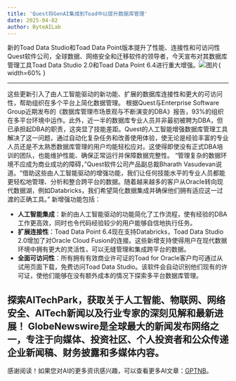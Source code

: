 ```yaml
---
title: 'Quest将GenAI集成到Toad中以提升数据库管理'
date: 2025-04-02
author: ByteAILab
---
```


新的Toad Data Studio和Toad Data Point版本提升了性能、连接性和可访问性
Quest软件公司，全球数据、网络安全和迁移软件的领导者，今天宣布对其数据库管理工具Toad Data Studio 2.0和Toad Data Point 6.4进行重大增强。![图片](https://ai-techpark.com/wp-content/uploads/Quest-Integrates.jpg){ width=60% }

---
这些更新引入了由人工智能驱动的新功能、扩展的数据库连接性和更大的可访问性，帮助组织在多个平台上简化数据管理。
根据Quest与Enterprise Software Group近期发布的《数据库管理市场景观与不断演变的DBA》报告，93%的组织在多平台环境中运作。此外，近一半的数据库专业人员并非最初被聘为DBA，但已承担起DBA的职责，这突显了技能差距。Quest的人工智能增强数据库管理工具解决了这一问题，通过自动化复杂任务和改善使用体验，使无论是经验丰富的专业人员还是不太熟悉数据库管理的用户均能轻松应对。这使得即使没有正式DBA培训的团队，也能维护性能、确保正常运行并保障数据完整性。
“管理复杂的数据环境不应成为商业成功的障碍，”Quest软件公司产品副总裁Bharath Vasudevan说道。“借助这些由人工智能驱动的增强功能，我们让任何技能水平的专业人员都能更轻松地管理、分析和整合跨平台的数据。随着越来越多的客户从Oracle转向现代数据湖，例如Databricks，我们希望简化数据集成并确保他们拥有适应这一过渡的正确工具。”
新增强功能包括：

- **人工智能集成**：新的由人工智能驱动的功能简化了工作流程，使有经验的DBA工作更高效，同时也令代码经验较少的用户能够自信地执行任务。
- **扩展连接性**：Toad Data Point 6.4现在支持Databricks，Toad Data Studio 2.0增加了对Oracle Cloud Fusion的连接。这些新增支持使得用户在现代数据环境中拥有更大的灵活性，可以无缝管理和集成跨平台的数据。
- **全面可访问性**：所有拥有有效商业许可证的Toad for Oracle客户均可通过从试用页面下载，免费访问Toad Data Studio。该软件会自动识别他们现有的许可证，使他们能够在没有额外成本的情况下探索多平台数据库管理。

探索AITechPark，获取关于人工智能、物联网、网络安全、AITech新闻以及行业专家的深刻见解和最新进展！
GlobeNewswire是全球最大的新闻发布网络之一，专注于向媒体、投资社区、个人投资者和公众传递企业新闻稿、财务披露和多媒体内容。
---
感谢阅读！如果您对AI的更多资讯感兴趣，可以查看更多AI文章：[GPTNB](https://gptnb.com)。